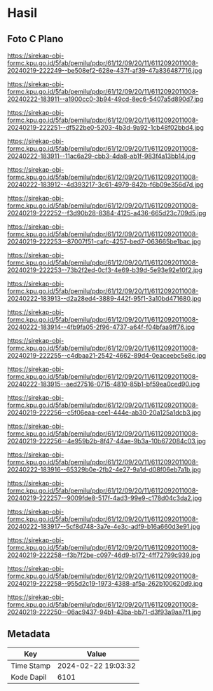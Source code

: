 # Hasil

## Foto C Plano

https://sirekap-obj-formc.kpu.go.id/5fab/pemilu/pdpr/61/12/09/20/11/6112092011008-20240219-222249--be508ef2-628e-437f-af39-47a836487716.jpg

https://sirekap-obj-formc.kpu.go.id/5fab/pemilu/pdpr/61/12/09/20/11/6112092011008-20240222-183911--a1900cc0-3b94-49cd-8ec6-5407a5d890d7.jpg

https://sirekap-obj-formc.kpu.go.id/5fab/pemilu/pdpr/61/12/09/20/11/6112092011008-20240219-222251--df522be0-5203-4b3d-9a92-1cb48f02bbd4.jpg

https://sirekap-obj-formc.kpu.go.id/5fab/pemilu/pdpr/61/12/09/20/11/6112092011008-20240222-183911--11ac6a29-cbb3-4da8-ab1f-983f4a13bb14.jpg

https://sirekap-obj-formc.kpu.go.id/5fab/pemilu/pdpr/61/12/09/20/11/6112092011008-20240222-183912--4d393217-3c61-4979-842b-f6b09e356d7d.jpg

https://sirekap-obj-formc.kpu.go.id/5fab/pemilu/pdpr/61/12/09/20/11/6112092011008-20240219-222252--f3d90b28-8384-4125-a436-665d23c709d5.jpg

https://sirekap-obj-formc.kpu.go.id/5fab/pemilu/pdpr/61/12/09/20/11/6112092011008-20240219-222253--87007f51-cafc-4257-bed7-063665be1bac.jpg

https://sirekap-obj-formc.kpu.go.id/5fab/pemilu/pdpr/61/12/09/20/11/6112092011008-20240219-222253--73b2f2ed-0cf3-4e69-b39d-5e93e92e10f2.jpg

https://sirekap-obj-formc.kpu.go.id/5fab/pemilu/pdpr/61/12/09/20/11/6112092011008-20240222-183913--d2a28ed4-3889-442f-95f1-3a10bd471680.jpg

https://sirekap-obj-formc.kpu.go.id/5fab/pemilu/pdpr/61/12/09/20/11/6112092011008-20240222-183914--4fb9fa05-2f96-4737-a64f-f04bfaa9ff76.jpg

https://sirekap-obj-formc.kpu.go.id/5fab/pemilu/pdpr/61/12/09/20/11/6112092011008-20240219-222255--c4dbaa21-2542-4662-89d4-0eaceebc5e8c.jpg

https://sirekap-obj-formc.kpu.go.id/5fab/pemilu/pdpr/61/12/09/20/11/6112092011008-20240222-183915--aed27516-0715-4810-85b1-bf59ea0ced90.jpg

https://sirekap-obj-formc.kpu.go.id/5fab/pemilu/pdpr/61/12/09/20/11/6112092011008-20240219-222256--c5f06eaa-cee1-444e-ab30-20a125a1dcb3.jpg

https://sirekap-obj-formc.kpu.go.id/5fab/pemilu/pdpr/61/12/09/20/11/6112092011008-20240219-222256--4e959b2b-8f47-44ae-9b3a-10b672084c03.jpg

https://sirekap-obj-formc.kpu.go.id/5fab/pemilu/pdpr/61/12/09/20/11/6112092011008-20240222-183916--65329b0e-2fb2-4e27-9a1d-d08f06eb7a1b.jpg

https://sirekap-obj-formc.kpu.go.id/5fab/pemilu/pdpr/61/12/09/20/11/6112092011008-20240219-222257--9009fde8-517f-4ad3-99e9-c178d04c3da2.jpg

https://sirekap-obj-formc.kpu.go.id/5fab/pemilu/pdpr/61/12/09/20/11/6112092011008-20240222-183917--5cf8d748-3a7e-4e3c-adf9-b16a660d3e91.jpg

https://sirekap-obj-formc.kpu.go.id/5fab/pemilu/pdpr/61/12/09/20/11/6112092011008-20240219-222258--f3b7f2be-c097-46d9-b172-4ff72799c939.jpg

https://sirekap-obj-formc.kpu.go.id/5fab/pemilu/pdpr/61/12/09/20/11/6112092011008-20240219-222258--955d2c19-1973-4388-af5a-262b100620d9.jpg

https://sirekap-obj-formc.kpu.go.id/5fab/pemilu/pdpr/61/12/09/20/11/6112092011008-20240219-222250--06ac9437-94b1-43ba-bb71-d3f93a9aa7f1.jpg


## Metadata

| Key        | Value               |
| ---------- | ------------------- |
| Time Stamp | 2024-02-22 19:03:32 |
| Kode Dapil | 6101                |



